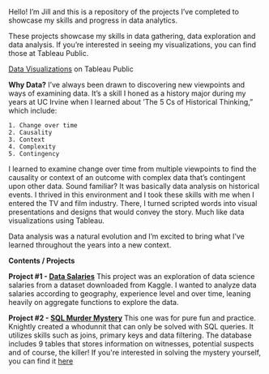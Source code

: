 Hello! I’m Jill and this is a repository of the projects I’ve completed to showcase my skills and progress in data analytics. 

These projects showcase my skills in data gathering, data exploration and data analysis. If you’re interested in seeing my visualizations, you can find those at Tableau Public. 

[Data Visualizations](https://public.tableau.com/app/profile/jill.salaver) on Tableau Public

**Why Data?**
I’ve always been drawn to discovering new viewpoints and ways of examining data. It’s a skill I honed as a history major during my years at UC Irvine when I learned about ’The 5 Cs of Historical Thinking,” which include: 

	1. Change over time
	2. Causality
	3. Context
	4. Complexity
	5. Contingency

I learned to examine change over time from multiple viewpoints to find the causality or context of an outcome with complex data that’s contingent upon other data. Sound familiar? It was basically data analysis on historical events. I thrived in this environment and I took these skills with me when I entered the TV and film industry. There, I turned scripted words into visual presentations and designs that would convey the story. Much like data visualizations using Tableau. 

Data analysis was a natural evolution and I’m excited to bring what I’ve learned throughout the years into a new context. 



**Contents / Projects**

**Project #1 - [Data Salaries](https://github.com/jillsalaver/SQL/blob/f153c0da6ea4e08b368e9e212a92be6e977e19b4/Data%20Salaries.sql)**
This project was an exploration of data science salaries from a dataset downloaded from Kaggle. I wanted to analyze data salaries according to geography, experience level and over time, leaning heavily on aggregate functions to explore the data. 


**Project #2 - [SQL Murder Mystery](https://github.com/jillsalaver/SQL/blob/f153c0da6ea4e08b368e9e212a92be6e977e19b4/SQL%20Murder%20Mystery)**
This one was for pure fun and practice. Knightly created a whodunnit that can only be solved with SQL queries. It utilizes skills such as joins, primary keys and data filtering. The database includes 9 tables that stores information on witnesses, potential suspects and of course, the killer! If you're interested in solving the mystery yourself, you can find it [here](https://mystery.knightlab.com/)
